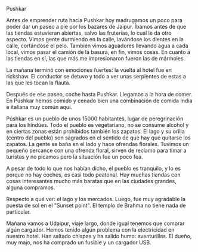 Pushkar

Antes de emprender ruta hacia Pushkar hoy madrugamos un poco para poder dar un paseo a pie por los bazares de Jaipur. Íbamos antes de que las tiendas estuvieran abiertas, salvo las fruterías, lo cual le da otro aspecto. Vimos gente durmiendo en la calle, lavándose los dientes en la calle, cortándose el pelo. También vimos aguadores llevando agua a cada local, vimos pasar el camión de la basura, en fin, vimos cosas. En cuanto a las tiendas en sí, las que más me impresionaron fueron las de mármoles. 

La mañana terminó con emociones fuertes: la vuelta al hotel fue en rickshaw. El conductor se detuvo y todo a ver unas serpientes de estas a las que les tocan la flauta. 

Después de ese paseo, coche hasta Pushkar. Llegamos a la hora de comer. En Púshkar hemos comido y cenado bien una combinación de comida India e italiana muy común aquí. 

Púshkar es un pueblo de unos 15000 habitantes, lugar de peregrinación para los hindúes. Todo el pueblo es vegetariano, no se consume alcohol y en ciertas zonas están prohibidos también los zapatos. El lago y su orilla (centro del pueblo) son sagrados en el sentido de que hay que quitarse los zapatos. La gente se baña en el lado y hace ofrendas florales. Tuvimos un pequeño percance con una ofrenda floral, sirven de reclamo para timar a turistas y no picamos pero la situación fue un poco fea. 

A pesar de todo lo que nos habían dicho, el pueblo es tranquilo, y lo es porque no hay coches, es casi todo peatonal. Hay muchas tiendas con cosas interesantes mucho más baratas que en las ciudades grandes, alguna compramos. 

Respecto a qué ver: el lago y los mercados. Luego, fue muy agradable la puesta de sol en el "Sunset point". El templo de Brahma no tiene nada de particular. 

Mañana vamos a Udaipur, viaje largo, donde igual tenemos que comprar algún cargador. Hemos tenido algún problema con la electricidad en nuestro hotel. Han saltado chispas y ha salido humo: aventurillas. El dueño, muy majo, nos ha comprado un fusible y un cargador USB.